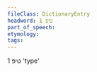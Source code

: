 ```yaml
---
fileClass: DictionaryEntry
headword: טיפּ 1
part_of_speech: 
etymology: 
tags: 
---
```

טיפּ 1
'type'